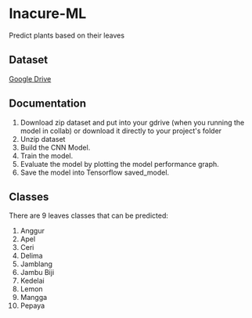 # Inacure-ML

Predict plants based on their leaves

## Dataset

[Google Drive](https://drive.google.com/file/d/1sNezJoaOVYnmJexfdFXVC0E9y7NuEy19/view?usp=sharing)

## Documentation

1. Download zip dataset and put into your gdrive (when you running the model in collab) or download it directly to your project's folder
2. Unzip dataset
4. Build the CNN Model.
5. Train the model.
6. Evaluate the model by plotting the model performance graph.
7. Save the model into Tensorflow saved_model.

## Classes

There are 9 leaves classes that can be predicted:
1. Anggur
2. Apel
3. Ceri
4. Delima
5. Jamblang
6. Jambu Biji
7. Kedelai
8. Lemon
9. Mangga
10. Pepaya

